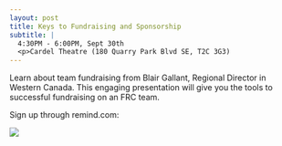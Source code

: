 ```yaml
---
layout: post
title: Keys to Fundraising and Sponsorship
subtitle: |
  4:30PM - 6:00PM, Sept 30th
  <p>Cardel Theatre (180 Quarry Park Blvd SE, T2C 3G3)
---
```


Learn about team fundraising from Blair Gallant, Regional Director in Western Canada. This engaging presentation will give you the tools to successful fundraising on an FRC team.

Sign up through remind.com:

![](https://i.imgur.com/IZ5wMM2.png)
